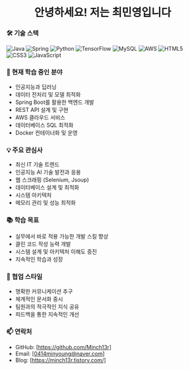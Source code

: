 <div align="center">
  <h1>안녕하세요!  저는 최민영입니다</h1>
</div>

### 🛠 기술 스택
![Java](https://img.shields.io/badge/Java-ED8B00?style=for-the-badge&logo=openjdk&logoColor=white)
![Spring](https://img.shields.io/badge/Spring-6DB33F?style=for-the-badge&logo=spring&logoColor=white)
![Python](https://img.shields.io/badge/Python-3776AB?style=for-the-badge&logo=python&logoColor=white)
![TensorFlow](https://img.shields.io/badge/TensorFlow-FF6F00?style=for-the-badge&logo=tensorflow&logoColor=white)
![MySQL](https://img.shields.io/badge/MySQL-00000F?style=for-the-badge&logo=mysql&logoColor=white)
![AWS](https://img.shields.io/badge/AWS-232F3E?style=for-the-badge&logo=amazon-aws&logoColor=white)
![HTML5](https://img.shields.io/badge/HTML5-E34F26?style=for-the-badge&logo=html5&logoColor=white)
![CSS3](https://img.shields.io/badge/CSS3-1572B6?style=for-the-badge&logo=css3&logoColor=white)
![JavaScript](https://img.shields.io/badge/JavaScript-F7DF1E?style=for-the-badge&logo=javascript&logoColor=black)

### 🌱 현재 학습 중인 분야
- 인공지능과 딥러닝
- 데이터 전처리 및 모델 최적화
- Spring Boot를 활용한 백엔드 개발
- REST API 설계 및 구현
- AWS 클라우드 서비스
- 데이터베이스 SQL 최적화
- Docker 컨테이너화 및 운영

### 💡 주요 관심사
- 최신 IT 기술 트렌드
- 인공지능 AI 기술 발전과 응용
- 웹 스크래핑 (Selenium, Jsoup)
- 데이터베이스 설계 및 최적화
- 시스템 아키텍처
- 메모리 관리 및 성능 최적화

### 📚 학습 목표
- 실무에서 바로 적용 가능한 개발 스킬 향상
- 클린 코드 작성 능력 개발
- 시스템 설계 및 아키텍처 이해도 증진
- 지속적인 학습과 성장

### 🤝 협업 스타일
- 명확한 커뮤니케이션 추구
- 체계적인 문서화 중시
- 팀원과의 적극적인 지식 공유
- 피드백을 통한 지속적인 개선

### 📫 연락처
- GitHub: [https://github.com/Minch13r]
- Email: [0414minyoung@naver.com]
- Blog: [https://minch13r.tistory.com/]

